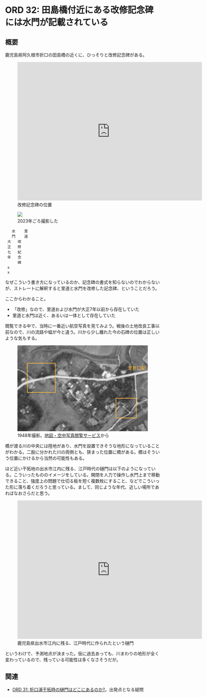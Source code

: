 # ORD 32: 田島橋付近にある改修記念碑には水門が記載されている

<!-- toc -->

## 概要

鹿児島県阿久根市折口の田島橋の近くに、ひっそりと改修記念碑がある。

<figure>
  <iframe src="https://www.google.com/maps/embed?pb=!4v1750596364629!6m8!1m7!1sN3eujlX5I_whXUO5vhi04w!2m2!1d32.0627379175182!2d130.2126090735217!3f172.44178198926176!4f-8.65714637378376!5f3.325193203789971" width="600" height="450" style="border:0;" allowfullscreen="" loading="lazy" referrerpolicy="no-referrer-when-downgrade"></iframe>
  <figcaption>改修記念碑の位置</figcaption>
</figure>

<figure>
  <img src="./images/20250623river.jpg" width="600">
  <figcaption>2023年ごろ撮影した</figcaption>
</figure>

```
   水    里
   門    道
 大   改
 正   修
 七   紀
 年   念
 　   碑
 x
 x
```

なぜこういう書き方になっているのか、記念碑の書式を知らないのでわからないが、ストレートに解釈すると里道と水門を改修した記念碑、ということだろう。

ここからわかること。

- 「改修」なので、里道および水門が大正7年以前から存在していた
- 里道と水門は近く、あるいは一体として存在していた

<!-- 別のエントリにしたほうがいいかも -->

閲覧できる中で、当時に一番近い航空写真を見てみよう。戦後の土地改良工事以前なので、川の流路や幅が今と違う。川から少し離れた今の石碑の位置は正しいような気もする。

<figure>
  <img src="./images/20250623gate.png" width="600">
  <figcaption>1948年撮影。<a href="https://service.gsi.go.jp/map-photos/app/map?search=photo&id=41735&search_date_from=0000&search_date_to=9999#15/32.06340097100002/130.221917765">地図・空中写真閲覧サービス</a>から</figcaption>
</figure>

橋が渡る川の中央には陸地があり、水門を設置できそうな地形になっていることがわかる。二股に分かれた川の両側とも、狭まった位置に橋がある。橋はそういう位置にかけるから当然の可能性もある。

ほど近い干拓地の出水市江内に残る、江戸時代の樋門は以下のようになっている。こういったもののイメージをしている。開閉を人力で操作し水門上まで移動できること、強度上の問題で仕切る板を短く複数枚にすること、などでこういった形に落ち着くだろうと思っている。まして、同じような年代、近しい場所であればなおさらだと思う。

<figure>
  <iframe src="https://www.google.com/maps/embed?pb=!4v1750597885646!6m8!1m7!1s5_82mTm6k56W7wKbsp9JNQ!2m2!1d32.1088407891158!2d130.2636158192757!3f264.62817436617064!4f-6.656928083664482!5f0.7820865974627469" width="600" height="450" style="border:0;" allowfullscreen="" loading="lazy" referrerpolicy="no-referrer-when-downgrade"></iframe>
  <figcaption>鹿児島県出水市江内に残る、江戸時代に作られたという樋門</figcaption>
</figure>

というわけで、予測地点が決まった。仮に過去あっても、川まわりの地形が全く変わっているので、残っている可能性は多くなさそうだが。

## 関連

- [ORD 31: 折口浦干拓時の樋門はどこにあるのか?](./202506221917_31.md)。出発点となる疑問
